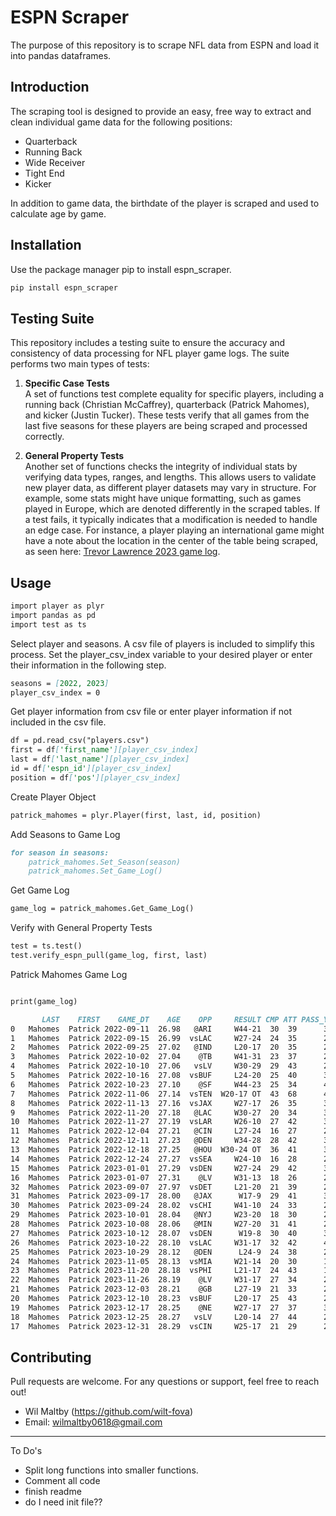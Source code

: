 
# ESPN Scraper

The purpose of this repository is to scrape NFL data from ESPN and load it into pandas dataframes.

## Introduction

The scraping tool is designed to provide an easy, free way to extract and clean individual game data for the following positions: 
- Quarterback
- Running Back
- Wide Receiver
- Tight End
- Kicker

In addition to game data, the birthdate of the player is scraped and used to calculate age by game. 

## Installation

Use the package manager pip to install espn_scraper.

```markdown
pip install espn_scraper
```

## Testing Suite

This repository includes a testing suite to ensure the accuracy and consistency of data processing for NFL player game logs. The suite performs two main types of tests:

1. **Specific Case Tests**  
   A set of functions test complete equality for specific players, including a running back (Christian McCaffrey), quarterback (Patrick Mahomes), and kicker (Justin Tucker). These tests verify that all games from the last five seasons for these players are being scraped and processed correctly.

2. **General Property Tests**  
   Another set of functions checks the integrity of individual stats by verifying data types, ranges, and lengths. This allows users to validate new player data, as different player datasets may vary in structure. For example, some stats might have unique formatting, such as games played in Europe, which are denoted differently in the scraped tables. If a test fails, it typically indicates that a modification is needed to handle an edge case. For instance, a player playing an international game might have a note about the location in the center of the table being scraped, as seen here: [Trevor Lawrence 2023 game log](https://www.espn.com/nfl/player/gamelog/_/id/4360310/type/nfl/year/2023).

## Usage

```markdown
import player as plyr
import pandas as pd
import test as ts
```

Select player and seasons. 
A csv file of players is included to simplify this process. Set the player_csv_index variable to your desired player or enter their information in the following step. 

```markdown
seasons = [2022, 2023]
player_csv_index = 0
```

Get player information from csv file or enter player information if not included in the csv file.

```markdown
df = pd.read_csv("players.csv")
first = df['first_name'][player_csv_index]
last = df['last_name'][player_csv_index]
id = df['espn_id'][player_csv_index]
position = df['pos'][player_csv_index]
```

Create Player Object

```markdown
patrick_mahomes = plyr.Player(first, last, id, position)
```

Add Seasons to Game Log

```markdown
for season in seasons:
    patrick_mahomes.Set_Season(season)
    patrick_mahomes.Set_Game_Log()
```

Get Game Log

```markdown
game_log = patrick_mahomes.Get_Game_Log()
```

Verify with General Property Tests

```markdown
test = ts.test()
test.verify_espn_pull(game_log, first, last)
```

Patrick Mahomes Game Log

```markdown

print(game_log)

       LAST    FIRST    GAME_DT    AGE    OPP     RESULT CMP ATT PASS_YDS  CMP% PASS_AVG PASS_TD INT PASS_LNG SACK    RTG   QBR CAR RUSH_YDS RUSH_AVG RUSH_TD RUSH_LNG
0   Mahomes  Patrick 2022-09-11  26.98   @ARI     W44-21  30  39      360  76.9      9.2       5   0       35    0  144.2  94.9   3        5      1.7       0        4
1   Mahomes  Patrick 2022-09-15  26.99  vsLAC     W27-24  24  35      235  68.6      6.7       2   0       41    1  106.2  66.6   2       -1     -0.5       0        0
2   Mahomes  Patrick 2022-09-25  27.02   @IND     L20-17  20  35      262  57.1      7.5       1   1       53    1   78.5  71.8   4       26      6.5       0       10
3   Mahomes  Patrick 2022-10-02  27.04    @TB     W41-31  23  37      249  62.2      6.7       3   1       36    3   97.7  90.6   4       34      8.5       0       11
4   Mahomes  Patrick 2022-10-10  27.06   vsLV     W30-29  29  43      292  67.4      6.8       4   0       36    3  117.6  65.5   4       28      7.0       0       16
5   Mahomes  Patrick 2022-10-16  27.08  vsBUF     L24-20  25  40      338  62.5      8.5       2   2       42    3   85.2  58.0   4       21      5.3       0       10
6   Mahomes  Patrick 2022-10-23  27.10    @SF     W44-23  25  34      423  73.5     12.4       3   1       57    1  132.4  91.9   0        0      0.0       0        0
7   Mahomes  Patrick 2022-11-06  27.14  vsTEN  W20-17 OT  43  68      446  63.2      6.6       1   1       33    4   80.9  72.7   6       63     10.5       1       20
8   Mahomes  Patrick 2022-11-13  27.16  vsJAX     W27-17  26  35      331  74.3      9.5       4   1       46    0  129.6  93.4   7       39      5.6       0       19
9   Mahomes  Patrick 2022-11-20  27.18   @LAC     W30-27  20  34      329  58.8      9.7       3   0       40    1  120.8  82.4   4       23      5.8       0       16
10  Mahomes  Patrick 2022-11-27  27.19  vsLAR     W26-10  27  42      320  64.3      7.6       1   1       39    0   85.4  69.6   4       36      9.0       0       13
11  Mahomes  Patrick 2022-12-04  27.21   @CIN     L27-24  16  27      223  59.3      8.3       1   0       42    2   98.2  91.5   2        9      4.5       1        6
12  Mahomes  Patrick 2022-12-11  27.23   @DEN     W34-28  28  42      352  66.7      8.4       3   3       56    2   86.6  66.9   3       -3     -1.0       0       -1
13  Mahomes  Patrick 2022-12-18  27.25   @HOU  W30-24 OT  36  41      336  87.8      8.2       2   0       21    2  117.1  93.5   5       33      6.6       1       14
14  Mahomes  Patrick 2022-12-24  27.27  vsSEA     W24-10  16  28      224  57.1      8.0       2   0       52    1  106.8  37.6   2        8      4.0       1        5
15  Mahomes  Patrick 2023-01-01  27.29  vsDEN     W27-24  29  42      328  69.1      7.8       3   1       38    0  106.1  67.2   4        8      2.0       0        4
16  Mahomes  Patrick 2023-01-07  27.31    @LV     W31-13  18  26      202  69.2      7.8       1   0       67    2  105.0  82.9   3       29      9.7       0       14
32  Mahomes  Patrick 2023-09-07  27.97  vsDET     L21-20  21  39      226  53.9      5.8       2   1       34    0   77.5  66.9   6       45      7.5       0       16
31  Mahomes  Patrick 2023-09-17  28.00   @JAX      W17-9  29  41      305  70.7      7.4       2   1       54    1   98.1  71.8   7       30      4.3       0       14
30  Mahomes  Patrick 2023-09-24  28.02  vsCHI     W41-10  24  33      272  72.7      8.2       3   0       37    0  127.3  86.3   3       28      9.3       0       15
29  Mahomes  Patrick 2023-10-01  28.04   @NYJ     W23-20  18  30      203  60.0      6.8       1   2       34    1   63.6  81.8   7       51      7.3       0       25
28  Mahomes  Patrick 2023-10-08  28.06   @MIN     W27-20  31  41      281  75.6      6.9       2   0       33    2  109.9  83.6   0        0      0.0       0        0
27  Mahomes  Patrick 2023-10-12  28.07  vsDEN      W19-8  30  40      306  75.0      7.7       1   1       40    2   94.4  66.0   6       31      5.2       0       15
26  Mahomes  Patrick 2023-10-22  28.10  vsLAC     W31-17  32  42      424  76.2     10.1       4   1       53    1  129.5  93.9   4       29      7.3       0       23
25  Mahomes  Patrick 2023-10-29  28.12   @DEN      L24-9  24  38      240  63.2      6.3       0   2       39    3   59.1  51.3   3       20      6.7       0        8
24  Mahomes  Patrick 2023-11-05  28.13  vsMIA     W21-14  20  30      185  66.7      6.2       2   0       25    2  105.6  49.2   6       24      4.0       0       16
23  Mahomes  Patrick 2023-11-20  28.18  vsPHI     L21-17  24  43      177  55.8      4.1       2   1       17    1   71.6  36.9   6       38      6.3       0       14
22  Mahomes  Patrick 2023-11-26  28.19    @LV     W31-17  27  34      298  79.4      8.8       2   0       39    1  122.8  83.7   5        9      1.8       0        7
21  Mahomes  Patrick 2023-12-03  28.21    @GB     L27-19  21  33      210  63.6      6.4       1   1       27    3   79.1  52.2   4       26      6.5       0       10
20  Mahomes  Patrick 2023-12-10  28.23  vsBUF     L20-17  25  43      271  58.1      6.3       1   1       23    1   74.9  28.9   1        8      8.0       0        8
19  Mahomes  Patrick 2023-12-17  28.25    @NE     W27-17  27  37      305  73.0      8.2       2   2       48    3   92.7  65.7   3       -5     -1.7       0       -1
18  Mahomes  Patrick 2023-12-25  28.27   vsLV     L20-14  27  44      235  61.4      5.3       1   1       45    4   73.6  32.3  10       53      5.3       0       13
17  Mahomes  Patrick 2023-12-31  28.29  vsCIN     W25-17  21  29      245  72.4      8.4       1   0       67    2  109.1  52.8   4        2      0.5       0        2
```



## Contributing

Pull requests are welcome. For any questions or support, feel free to reach out!

- Wil Maltby (https://github.com/wilt-fova)
- Email: wilmaltby0618@gmail.com





-----------------------------------------------------

To Do's

- Split long functions into smaller functions.
- Comment all code
- finish readme
- do I need init file??
